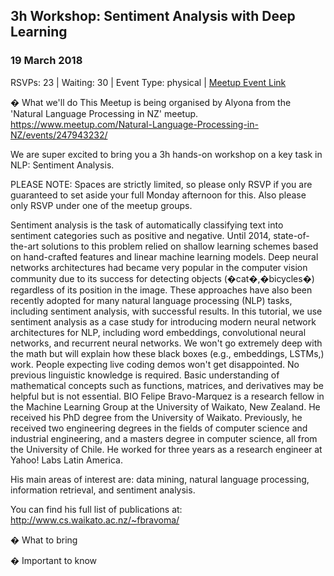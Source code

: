 ## 3h Workshop: Sentiment Analysis with Deep Learning
### 19 March 2018
RSVPs: 23 | Waiting: 30 | Event Type: physical | [Meetup Event Link](https://www.meetup.com/Data-Science-Discussion-Auckland/events/247943510)

� What we'll do
This Meetup is being organised by Alyona from the 'Natural Language Processing in NZ' meetup.
https://www.meetup.com/Natural-Language-Processing-in-NZ/events/247943232/

We are super excited to bring you a 3h hands-on workshop on a key task in NLP: Sentiment Analysis.

PLEASE NOTE: Spaces are strictly limited, so please only RSVP if you are guaranteed to set aside your full Monday afternoon for this. Also please only RSVP under one of the meetup groups.

Sentiment analysis is the task of automatically classifying text into sentiment categories such as positive and negative. Until 2014, state-of-the-art solutions to this problem relied on shallow learning schemes based on hand-crafted features and linear machine learning models. Deep neural networks architectures had became very popular in the computer vision community due to its success for detecting objects (�cat�,�bicycles�) regardless of its position in the image. These approaches have also been recently adopted for many natural language processing (NLP) tasks, including sentiment analysis, with successful results. In this tutorial, we use sentiment analysis as a case study for introducing modern neural network architectures for NLP, including word embeddings, convolutional neural networks, and recurrent neural networks. We won't go extremely deep with the math but will explain how these black boxes (e.g., embeddings, LSTMs,) work. People expecting live coding demos won't get disappointed. No previous linguistic knowledge is required. Basic understanding of mathematical concepts such as functions, matrices, and derivatives may be helpful but is not essential. BIO
Felipe Bravo-Marquez is a research fellow in the Machine Learning Group at the University of Waikato, New Zealand. He received his PhD degree from the University of Waikato. Previously, he received two engineering degrees in the fields of computer science and industrial engineering, and a masters degree in computer science, all from the University of Chile. He worked for three years as a research engineer at Yahoo! Labs Latin America.

His main areas of interest are: data mining, natural language processing, information retrieval, and sentiment analysis.

You can find his full list of publications at:
http://www.cs.waikato.ac.nz/~fbravoma/

� What to bring

� Important to know
